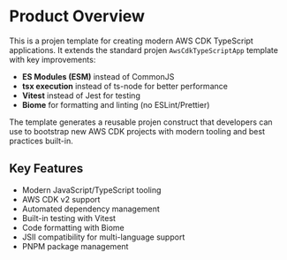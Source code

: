 # Product Overview

This is a projen template for creating modern AWS CDK TypeScript applications. It extends the standard projen `AwsCdkTypeScriptApp` template with key improvements:

- **ES Modules (ESM)** instead of CommonJS
- **tsx execution** instead of ts-node for better performance
- **Vitest** instead of Jest for testing
- **Biome** for formatting and linting (no ESLint/Prettier)

The template generates a reusable projen construct that developers can use to bootstrap new AWS CDK projects with modern tooling and best practices built-in.

## Key Features

- Modern JavaScript/TypeScript tooling
- AWS CDK v2 support
- Automated dependency management
- Built-in testing with Vitest
- Code formatting with Biome
- JSII compatibility for multi-language support
- PNPM package management